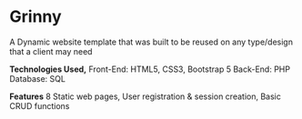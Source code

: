 # Grinny

A Dynamic website template that was built to be reused on any type/design that a client may need

**Technologies Used,**
Front-End: HTML5, CSS3, Bootstrap 5
Back-End: PHP
Database: SQL

**Features**
8 Static web pages,
User registration & session creation,
Basic CRUD functions

